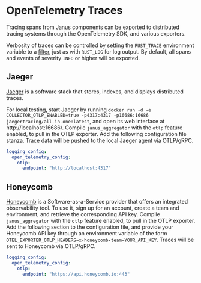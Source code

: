 # OpenTelemetry Traces

Tracing spans from Janus components can be exported to distributed tracing
systems through the OpenTelemetry SDK, and various exporters.

Verbosity of traces can be controlled by setting the `RUST_TRACE` environment
variable to a [filter][EnvFilter], just as with `RUST_LOG` for log output. By
default, all spans and events of severity `INFO` or higher will be exported.

[EnvFilter]: https://docs.rs/tracing-subscriber/latest/tracing_subscriber/struct.EnvFilter.html

## Jaeger

[Jaeger](https://www.jaegertracing.io/) is a software stack that stores,
indexes, and displays distributed traces.

For local testing, start Jaeger by running
`docker run -d -e COLLECTOR_OTLP_ENABLED=true -p4317:4317 -p16686:16686 jaegertracing/all-in-one:latest`,
and open its web interface at http://localhost:16686/. Compile
`janus_aggregator` with the `otlp` feature enabled, to pull in the OTLP
exporter. Add the following configuration file stanza. Trace data will be pushed
to the local Jaeger agent via OTLP/gRPC.

```yaml
logging_config:
  open_telemetry_config:
    otlp:
      endpoint: "http://localhost:4317"
```

## Honeycomb

[Honeycomb](https://www.honeycomb.io/) is a Software-as-a-Service provider that
offers an integrated observability tool. To use it, sign up for an account,
create a team and environment, and retrieve the corresponding API key. Compile
`janus_aggregator` with the `otlp` feature enabled, to pull in the OTLP
exporter. Add the following section to the configuration file, and provide your
Honeycomb API key through an environment variable of the form
`OTEL_EXPORTER_OTLP_HEADERS=x-honeycomb-team=YOUR_API_KEY`. Traces will be sent
to Honeycomb via OTLP/gRPC.

```yaml
logging_config:
  open_telemetry_config:
    otlp:
      endpoint: "https://api.honeycomb.io:443"
```
